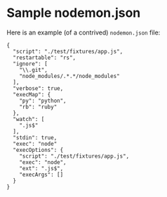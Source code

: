 # Sample nodemon.json

Here is an example (of a contrived) `nodemon.json` file:

    {
      "script": "./test/fixtures/app.js",
      "restartable": "rs",
      "ignore": [
        "\\.git",
        "node_modules/.*.*/node_modules"
      ],
      "verbose": true,
      "execMap": {
        "py": "python",
        "rb": "ruby"
      },
      "watch": [
        ".js$"
      ],
      "stdin": true,
      "exec": "node"
      "execOptions": {
        "script": "./test/fixtures/app.js",
        "exec": "node",
        "ext": ".js$",
        "execArgs": []
      }
    }